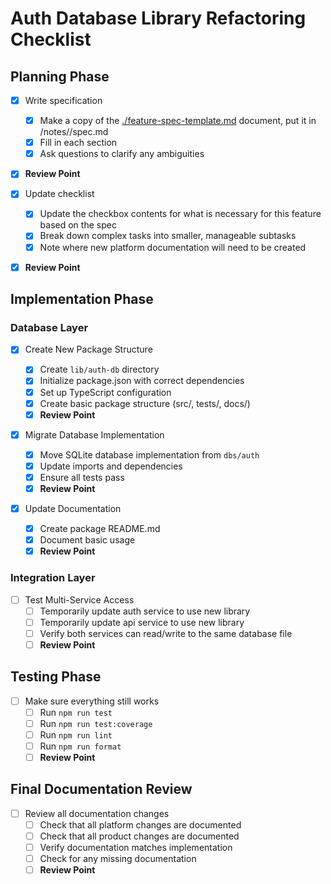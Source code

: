 # Auth Database Library Refactoring Checklist

## Planning Phase

- [x] Write specification
  - [x] Make a copy of the [./feature-spec-template.md](./feature-spec-template.md) document, put it in /notes/<feature-folder>/spec.md
  - [x] Fill in each section
  - [x] Ask questions to clarify any ambiguities
- [x] **Review Point**

- [x] Update checklist
  - [x] Update the checkbox contents for what is necessary for this feature based on the spec
  - [x] Break down complex tasks into smaller, manageable subtasks
  - [x] Note where new platform documentation will need to be created
- [x] **Review Point**

## Implementation Phase

### Database Layer

- [x] Create New Package Structure

  - [x] Create `lib/auth-db` directory
  - [x] Initialize package.json with correct dependencies
  - [x] Set up TypeScript configuration
  - [x] Create basic package structure (src/, tests/, docs/)
  - [x] **Review Point**

- [x] Migrate Database Implementation

  - [x] Move SQLite database implementation from `dbs/auth`
  - [x] Update imports and dependencies
  - [x] Ensure all tests pass
  - [x] **Review Point**

- [x] Update Documentation
  - [x] Create package README.md
  - [x] Document basic usage
  - [x] **Review Point**

### Integration Layer

- [ ] Test Multi-Service Access
  - [ ] Temporarily update auth service to use new library
  - [ ] Temporarily update api service to use new library
  - [ ] Verify both services can read/write to the same database file
  - [ ] **Review Point**

## Testing Phase

- [ ] Make sure everything still works
  - [ ] Run `npm run test`
  - [ ] Run `npm run test:coverage`
  - [ ] Run `npm run lint`
  - [ ] Run `npm run format`
  - [ ] **Review Point**

## Final Documentation Review

- [ ] Review all documentation changes
  - [ ] Check that all platform changes are documented
  - [ ] Check that all product changes are documented
  - [ ] Verify documentation matches implementation
  - [ ] Check for any missing documentation
  - [ ] **Review Point**
